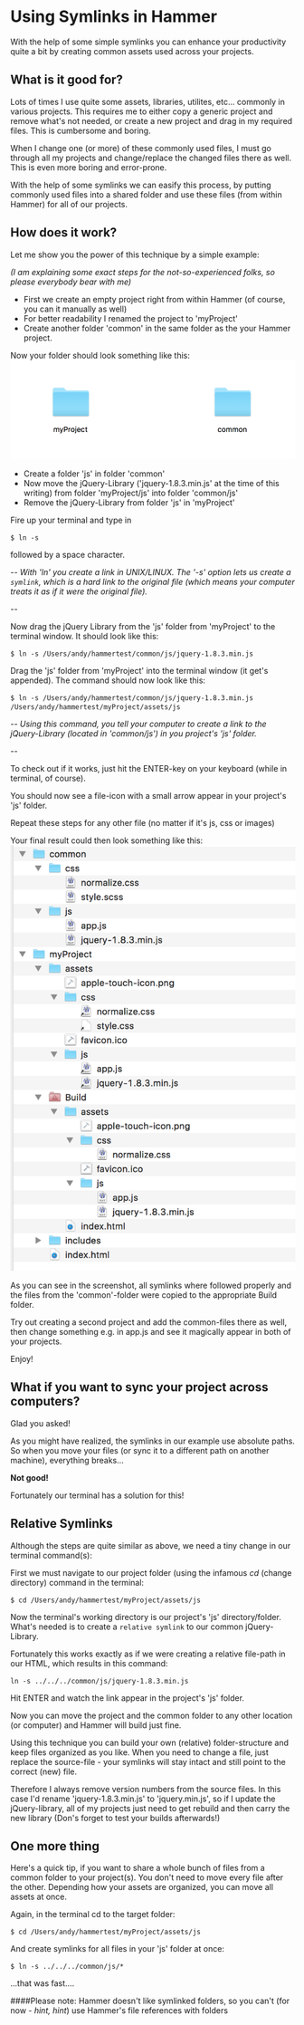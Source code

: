 # Using Symlinks in Hammer

With the help of some simple symlinks you can enhance your productivity quite a bit by creating common assets used across your projects.

## What is it good for?
Lots of times I use quite some assets, libraries, utilites, etc... commonly in various projects. This requires me to either copy a generic project and remove what's not needed, or create a new project and drag in my required files. This is cumbersome and boring.

When I change one (or more) of these commonly used files, I must go through all my projects and change/replace the changed files there as well. This is even more boring and error-prone.

With the help of some symlinks we can easify this process, by putting commonly used files into a shared folder and use these files (from within Hammer) for all of our projects.

## How does it work?
Let me show you the power of this technique by a simple example:

*(I am explaining some exact steps for the not-so-experienced folks, so please everybody bear with me)*

*	First we create an empty project right from within Hammer (of course, you can it manually as well)
* For better readability I renamed the project to 'myProject'
* Create another folder 'common' in the same folder as the your Hammer project.

Now your folder should look something like this:
[![browser support](assets/1_structure.png)](https://github.com/tiptronic/hammerlinks/blob/master/assets/1_structure.png)

* Create a folder 'js' in folder 'common'
* Now move the jQuery-Library  ('jquery-1.8.3.min.js' at the time of this writing) from folder 'myProject/js' into folder 'common/js'
* Remove the jQuery-Library from folder 'js' in 'myProject'

Fire up your terminal and type in 

```
$ ln -s 
```
followed by a space character.

--
*With 'ln' you create a link in UNIX/LINUX. The '-s' option lets us create a `symlink`, which is a hard link to the original file (which means your computer treats it as if it were the original file).*

--

Now drag the jQuery Library from the 'js' folder from 'myProject' to the terminal window. It should look like this:

```
$ ln -s /Users/andy/hammertest/common/js/jquery-1.8.3.min.js
```
Drag the 'js' folder from 'myProject' into the terminal window (it get's appended). The command should now look like this:

```
$ ln -s /Users/andy/hammertest/common/js/jquery-1.8.3.min.js /Users/andy/hammertest/myProject/assets/js

```

--
*Using this command, you tell your computer to create a link to the jQuery-Library (located in 'common/js') in you project's 'js' folder.*

--

To check out if it works, just hit the ENTER-key on your keyboard (while in terminal, of course).

You should now see a file-icon with a small arrow appear in your project's 'js' folder.

Repeat these steps for any other file (no matter if it's js, css or images)

Your final result could then look something like this:
[![browser support](assets/2_structure_with_links.png)](https://github.com/tiptronic/hammerlinks/blob/master/assets/2_structure_with_links.png)

As you can see in the screenshot, all symlinks where followed properly and the files from the 'common'-folder were copied to the appropriate Build folder.

Try out creating a second project and add the common-files there as well, then change something e.g. in app.js and see it magically appear in both of your projects.

Enjoy!

## What if you want to sync your project across computers?

Glad you asked!

As you might have realized, the symlinks in our example use absolute paths. So when you move your files (or sync it to a different path on another machine), everything breaks...

**Not good!**

Fortunately our terminal has a solution for this!

## Relative Symlinks
Although the steps are quite similar as above, we need a tiny change in our terminal command(s):

First we must navigate to our project folder (using the infamous *cd* (change directory) command in the terminal:

```
$ cd /Users/andy/hammertest/myProject/assets/js
```
Now the terminal's working directory is our project's 'js' directory/folder. What's needed is to create a `relative symlink` to our common jQuery-Library.

Fortunately this works exactly as if we were creating a relative file-path in our HTML, which results in this command:

```
ln -s ../../../common/js/jquery-1.8.3.min.js 
```
Hit ENTER and watch the link appear in the project's 'js' folder.

Now you can move the project and the common folder to any other location (or computer) and Hammer will build just fine.

Using this technique you can build your own (relative) folder-structure and keep files organized as you like. When you need to change a file, just replace the source-file - your symlinks will stay intact and still point to the correct (new) file. 

Therefore I always remove version numbers from the source files. In this case I'd rename 'jquery-1.8.3.min.js' to 'jquery.min.js', so if I update the jQuery-library, all of my projects just need to get rebuild and then carry the new library (Don's forget to test your builds afterwards!)


## One more thing
Here's a quick tip, if you want to share a whole bunch of files from a common folder to your project(s). You don't need to move every file after the other. Depending how your assets are organized, you can move all assets at once.

Again, in the terminal cd to the target folder:

```
$ cd /Users/andy/hammertest/myProject/assets/js
```
And create symlinks for all files in your 'js' folder at once:

```
$ ln -s ../../../common/js/* 
```
...that was fast....



####Please note: Hammer doesn't like symlinked folders, so you can't (for now - *hint, hint*) use Hammer's file references with folders







